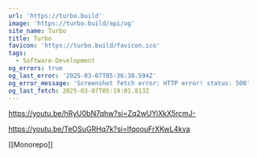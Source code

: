 ```yaml
---
url: 'https://turbo.build'
image: 'https://turbo.build/api/og'
site_name: Turbo
title: Turbo
favicon: 'https://turbo.build/favicon.ico'
tags:
  - Software-Development
og_errors: true
og_last_error: '2025-03-07T05:36:38.594Z'
og_error_message: 'Screenshot fetch error: HTTP error! status: 500'
og_last_fetch: 2025-03-07T05:19:01.813Z
---
```


https://youtu.be/hRyU0bN7qhw?si=Zq2wUYiXkX5rcmJ-

https://youtu.be/TeOSuGRHq7k?si=lfqoouFrXKwL4kva

[[Monorepo]]


